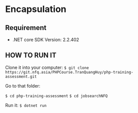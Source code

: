 # Encapsulation
## Requirement

- .NET core SDK Version: 2.2.402

## HOW TO RUN IT

Clone it into your computer:
`$ git clone https://git.nfq.asia/PHPCourse.TranQuangHuy/php-training-assessment.git`

Go to that folder:

`$ cd php-training-assessment`
`$ cd jobsearchNFQ`

Run it:
`$ dotnet run`
